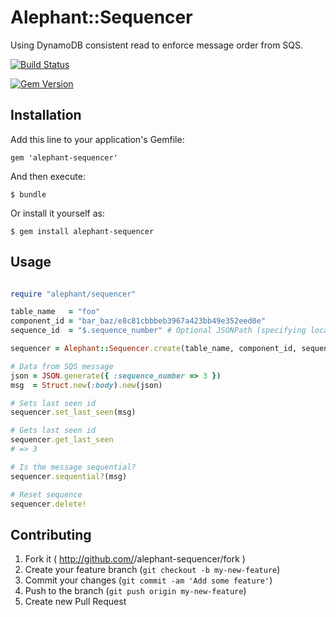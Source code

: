 # Alephant::Sequencer

Using DynamoDB consistent read to enforce message order from SQS.

[![Build
Status](https://travis-ci.org/BBC-News/alephant-sequencer.png)](https://travis-ci.org/BBC-News/alephant-sequencer)

[![Gem Version](https://badge.fury.io/rb/alephant-sequencer.png)](http://badge.fury.io/rb/alephant-sequencer)

## Installation

Add this line to your application's Gemfile:

    gem 'alephant-sequencer'

And then execute:

    $ bundle

Or install it yourself as:

    $ gem install alephant-sequencer

## Usage

```rb

require "alephant/sequencer"

table_name   = "foo"
component_id = "bar_baz/e8c81cbbbeb3967a423bb49e352eed0e"
sequence_id  = "$.sequence_number" # Optional JSONPath (specifying location of sequence_id)

sequencer = Alephant::Sequencer.create(table_name, component_id, sequence_id)

# Data from SQS message
json = JSON.generate({ :sequence_number => 3 })
msg  = Struct.new(:body).new(json)

# Sets last seen id
sequencer.set_last_seen(msg)

# Gets last seen id
sequencer.get_last_seen
# => 3

# Is the message sequential?
sequencer.sequential?(msg)

# Reset sequence
sequencer.delete!
```

## Contributing
1. Fork it ( http://github.com/<my-github-username>/alephant-sequencer/fork )
2. Create your feature branch (`git checkout -b my-new-feature`)
3. Commit your changes (`git commit -am 'Add some feature'`)
4. Push to the branch (`git push origin my-new-feature`)
5. Create new Pull Request

